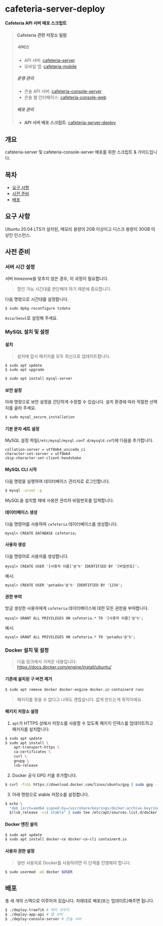 # cafeteria-server-deploy

**Cafeteria API 서버 배포 스크립트**

> #### Cafeteria 관련 저장소 일람
>
> ##### 서비스
> - API 서버: [cafeteria-server](https://github.com/inu-appcenter/cafeteria-server)
> - 모바일 앱: [cafeteria-mobile](https://github.com/inu-appcenter/cafeteria-mobile)
>
> ##### 운영 관리
> - 콘솔 API 서버: [cafeteria-console-server](https://github.com/inu-appcenter/cafeteria-console-server)
> - 콘솔 웹 인터페이스: [cafeteria-console-web](https://github.com/inu-appcenter/cafeteria-console-web)
>
> ##### 배포 관리
> - **API 서버 배포 스크립트**: [cafeteria-server-deploy](https://github.com/inu-appcenter/cafeteria-server-deploy)

## 개요

cafateria-server 및 cafeteria-console-server 배포를 위한 스크립트 & 가이드입니다.

## 목차

- [요구 사항](#요구-사항)
- [사전 준비](#사전-준비)
- [배포](#배포)

## 요구 사항

Ubuntu 20.04 LTS가 설치된, 메모리 용량이 2GB 이상이고 디스크 용량이 30GB 이상인 인스턴스.

## 사전 준비

### 서버 시간 설정

서버 timezone을 맞추지 않은 경우, 이 과정이 필요합니다.

> 할인 가능 시간대를 판단해야 하기 때문에 중요합니다.

다음 명령으로 시간대를 설정합니다.

~~~bash
$ sudo dpkg-reconfigure tzdata
~~~

`Asia/Seoul`로 설정해 주세요.

### MySQL 설치 및 설정

#### 설치

> 설치에 앞서 패키지를 모두 최신으로 업데이트합니다.

~~~bash
$ sudo apt update
$ sudo apt upgrade
~~~

~~~bash
$ sudo apt install mysql-server
~~~

#### 보안 설정

아래 명령으로 보안 설정을 간단하게 수정할 수 있습니다. 설치 환경에 따라 적절한 선택지를 골라 주세요.
~~~bash
$ sudo mysql_secure_installation
~~~

#### 기본 문자 세트 설정

MySQL 설정 파일(`/etc/mysql/mysql.conf.d/mysqld.cnf`)에 다음을 추가합니다.

~~~
collation-server = utf8mb4_unicode_ci
character-set-server = utf8mb4
skip-character-set-client-handshake
~~~

#### MySQL CLI 시작

다음 명령을 실행하여 데이터베이스 관리자로 로그인합니다.

~~~bash
$ mysql -uroot -p
~~~

MySQL을 설치할 때에 사용한 관리자 비밀번호를 입력합니다.

#### 데이터베이스 생성

다음 명령어를 사용하여 `cafeteria` 데이터베이스를 생성합니다.

~~~
mysql> CREATE DATABASE cafeteria;
~~~

#### 사용자 생성

다음 명령어로 사용자를 생성합니다.

~~~
mysql> CREATE USER '[사용자 이름]'@'%' IDENTIFIED BY '[비밀번호]';
~~~

예시:

~~~
mysql> CREATE USER 'potados'@'%' IDENTIFIED BY '1234';
~~~

#### 권한 부여

방금 생성한 사용자에게 `cafeteria` 데이터베이스에 대한 모든 권한을 부여합니다.

~~~
mysql> GRANT ALL PRIVILEGES ON cafeteria.* TO '[사용자 이름]'@'%';
~~~

예시:

~~~
mysql> GRANT ALL PRIVILEGES ON cafeteria.* TO 'potados'@'%';
~~~

### Docker 설치 및 설정

> 다음 링크에서 가져온 내용입니다: https://docs.docker.com/engine/install/ubuntu/

#### 기존에 설치된 구 버전 제거

~~~bash
$ sudo apt remove docker docker-engine docker.io containerd runc
~~~

> 패키지를 찾을 수 없다고 나와도 괜찮습니다. 없게 만드는게 목적이에요.

#### 패키지 저장소 설정

1. `apt`가 HTTPS 상에서 저장소를 사용할 수 있도록 패키지 인덱스를 업데이트하고 패키지를 설치합니다.
~~~bash
$ sudo apt update
$ sudo apt install \
    apt-transport-https \
    ca-certificates \
    curl \
    gnupg \
    lsb-release
~~~

2. Docker 공식 GPG 키를 추가합니다.
~~~bash
$ curl -fsSL https://download.docker.com/linux/ubuntu/gpg | sudo gpg --dearmor -o /usr/share/keyrings/docker-archive-keyring.gpg
~~~

3. 아래 명령으로 stable 저장소를 설정합니다.
~~~bash
$ echo \
  "deb [arch=amd64 signed-by=/usr/share/keyrings/docker-archive-keyring.gpg] https://download.docker.com/linux/ubuntu \
  $(lsb_release -cs) stable" | sudo tee /etc/apt/sources.list.d/docker.list > /dev/null
~~~

#### Docker 엔진 설치

~~~bash
$ sudo apt update
$ sudo apt install docker-ce docker-ce-cli containerd.io
~~~

#### 사용자 권한 설정

> 일반 사용자로 Docker를 사용하려면 이 단계를 진행해야 합니다.

```bash
$ sudo usermod -aG docker $USER
```

## 배포

총 세 개의 스택으로 이루어져 있습니다. 차례대로 배포(또는 업데이트)해주면 됩니다.

```bash
$ ./deploy-traefik # 에지 라우터
$ ./deploy-app-api # 앱 서버
$ ./deploy-console-server # 콘솔 서버
```
